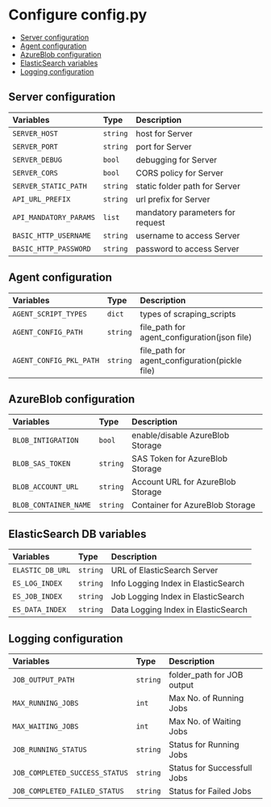 
# Configure config.py

* [Server configuration](#Server-configuration)
* [Agent configuration](#Agent-configuration)
* [AzureBlob configuration](#AzureBlob-configuration)
* [ElasticSearch variables](#ElasticSearch-DB-variables)
* [Logging configuration](#Logging-configuration)

## Server configuration

| Variables             | Type      | Description                       |
| :--------             | :-------  | :-------------------------        |
| `SERVER_HOST`         | `string`  |  host for Server                  |
| `SERVER_PORT`         | `string`  |  port for Server                  |
| `SERVER_DEBUG`        | `bool`    |  debugging for Server             |
| `SERVER_CORS`         | `bool`    |  CORS policy for Server           |
| `SERVER_STATIC_PATH`  | `string`  |  static folder path for Server    |
| `API_URL_PREFIX`      | `string`  |  url prefix for Server            |
| `API_MANDATORY_PARAMS`| `list`    |  mandatory parameters for request |
| `BASIC_HTTP_USERNAME` | `string`  |  username to access Server        |
| `BASIC_HTTP_PASSWORD` | `string`  |  password to access Server        |

## Agent configuration

| Variables              | Type      | Description                                     |
| :--------              | :-------  | :-------------------------                      |
| `AGENT_SCRIPT_TYPES`   | `dict`    |  types of scraping_scripts                      |
| `AGENT_CONFIG_PATH`    | `string`  |  file_path for agent_configuration(json file)   |
| `AGENT_CONFIG_PKL_PATH`| `string`  |  file_path for agent_configuration(pickle file) |

## AzureBlob configuration

| Variables             | Type     | Description                       |
| :--------             | :------- | :-------------------------        |
| `BLOB_INTIGRATION`    | `bool`   |  enable/disable AzureBlob Storage |
| `BLOB_SAS_TOKEN`      | `string` |  SAS Token for AzureBlob Storage  |
| `BLOB_ACCOUNT_URL`    | `string` |  Account URL for AzureBlob Storage|
| `BLOB_CONTAINER_NAME` | `string` |  Container for AzureBlob Storage  |

## ElasticSearch DB variables

| Variables        | Type     | Description                          |
| :--------        | :------- | :-------------------------           |
| `ELASTIC_DB_URL` | `string` |  URL of ElasticSearch Server         |
| `ES_LOG_INDEX`   | `string` |  Info Logging Index in ElasticSearch |
| `ES_JOB_INDEX`   | `string` |  Job  Logging Index in ElasticSearch |
| `ES_DATA_INDEX`  | `string` |  Data Logging Index in ElasticSearch |

## Logging configuration

| Variables                     | Type     | Description                    |
| :--------                     | :------- | :-------------------------     |
| `JOB_OUTPUT_PATH`             | `string` |  folder_path for JOB output    |
| `MAX_RUNNING_JOBS`            | `int`    |  Max No. of Running Jobs       |
| `MAX_WAITING_JOBS`            | `int`    |  Max No. of Waiting Jobs       |
| `JOB_RUNNING_STATUS`          | `string` |  Status for Running Jobs       |
| `JOB_COMPLETED_SUCCESS_STATUS`| `string` |  Status for Successfull Jobs   |
| `JOB_COMPLETED_FAILED_STATUS` | `string` |  Status for Failed Jobs        |
